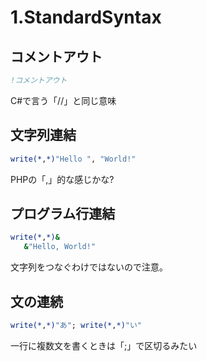 # 1.StandardSyntax
## コメントアウト
```fortran
!コメントアウト
```  
C#で言う「//」と同じ意味  

## 文字列連結
```fortran
write(*,*)"Hello ", "World!"
```
PHPの「,」的な感じかな?   

## プログラム行連結
```fortran
write(*,*)&
   &"Hello, World!"
```
文字列をつなぐわけではないので注意。

## 文の連続
```fortran
write(*,*)"あ"; write(*,*)"い"
```
一行に複数文を書くときは「;」で区切るみたい
